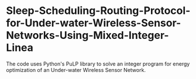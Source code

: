 # Sleep-Scheduling-Routing-Protocol-for-Under-water-Wireless-Sensor-Networks-Using-Mixed-Integer-Linea
The code uses Python's PuLP library to solve an integer program for energy optimization of an Under-water Wireless Sensor Network. 
